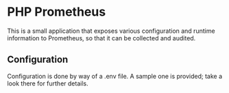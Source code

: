 # PHP Prometheus

This is a small application that exposes various configuration and runtime information to Prometheus, so that it
can be collected and audited.

## Configuration

Configuration is done by way of a .env file. A sample one is provided; take a look there for further details.